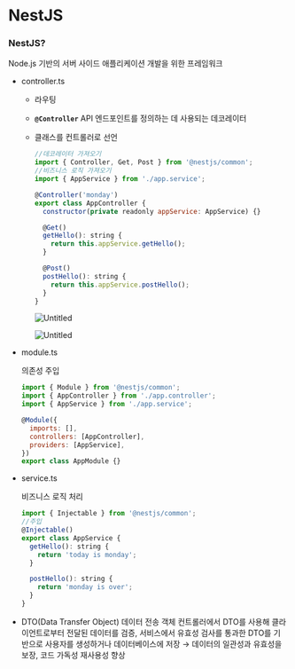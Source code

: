# NestJS

### NestJS?

Node.js 기반의 서버 사이드 애플리케이션 개발을 위한 프레임워크

- controller.ts
    - 라우팅
    - **`@Controller`** API 엔드포인트를 정의하는 데 사용되는 데코레이터
    - 클래스를 컨트롤러로 선언
        
        ```jsx
        //데코레이터 가져오기
        import { Controller, Get, Post } from '@nestjs/common';
        //비즈니스 로직 가져오기
        import { AppService } from './app.service';
        
        @Controller('monday')
        export class AppController {
          constructor(private readonly appService: AppService) {}
        
          @Get()
          getHello(): string {
            return this.appService.getHello();
          }
        
          @Post()
          postHello(): string {
            return this.appService.postHello();
          }
        }
        ```
        
        ![Untitled](https://s3-us-west-2.amazonaws.com/secure.notion-static.com/8e05bcab-4915-4df5-97de-a43b34e3f644/Untitled.png)
        
        ![Untitled](https://s3-us-west-2.amazonaws.com/secure.notion-static.com/fd43dbdb-c2b2-45ee-b0d9-4825457685f2/Untitled.png)
        
- module.ts
    
    의존성 주입 
    
    ```jsx
    import { Module } from '@nestjs/common';
    import { AppController } from './app.controller';
    import { AppService } from './app.service';
    
    @Module({
      imports: [],
      controllers: [AppController],
      providers: [AppService], 
    })
    export class AppModule {}
    ```
    
- service.ts
    
    비즈니스 로직 처리
    ```js
    import { Injectable } from '@nestjs/common';
    //주입 
    @Injectable()
    export class AppService {
      getHello(): string {
        return 'today is monday';
      }

      postHello(): string {
        return 'monday is over';
      }
    }
    ``` 


- DTO(Data Transfer Object)
 데이터 전송 객체 
컨트롤러에서 DTO를 사용해 클라이언트로부터 전달된 데이터를 검증, 서비스에서 유효성 검사를 통과한 DTO를 기반으로 사용자를 생성하거나 데이터베이스에 저장 
→ 데이터의 일관성과 유효성을 보장, 코드 가독성 재사용성 향상
